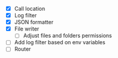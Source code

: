 - [x] Call location
- [x] Log filter
- [x] JSON formatter
- [x] File writer
  - [ ] Adjust files and folders permissions
- [ ] Add log filter based on env variables
- [ ] Router
